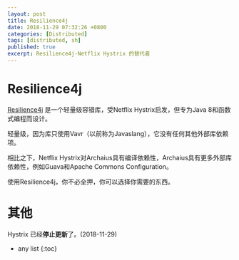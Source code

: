 ```yaml
---
layout: post
title: Resilience4j
date: 2018-11-29 07:32:26 +0800
categories: [Distributed]
tags: [distributed, sh]
published: true
excerpt: Resilience4j-Netflix Hystrix 的替代者
---
```


# Resilience4j

[Resilience4j](https://github.com/resilience4j/resilience4j) 是一个轻量级容错库，受Netflix Hystrix启发，但专为Java 8和函数式编程而设计。

轻量级，因为库只使用Vavr（以前称为Javaslang），它没有任何其他外部库依赖项。

相比之下，Netflix Hystrix对Archaius具有编译依赖性，Archaius具有更多外部库依赖性，例如Guava和Apache Commons Configuration。

使用Resilience4j，你不必全押，你可以选择你需要的东西。

# 其他

Hystrix 已经**停止更新**了。(2018-11-29)

* any list
{:toc}